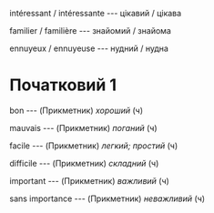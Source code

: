 intéressant / intéressante --- цікавий / цікава



familier / familière --- знайомий / знайома



ennuyeux / ennuyeuse --- нудний / нудна



# Початковий 1
bon --- (Прикметник)
*хороший* (ч)



mauvais --- (Прикметник)
*поганий* (ч)



facile --- (Прикметник)
*легкий; простий* (ч)



difficile --- (Прикметник)
*складний* (ч)



important --- (Прикметник)
*важливий* (ч)



sans importance --- (Прикметник)
*неважливий* (ч)